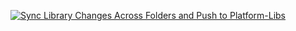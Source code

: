 [![Sync Library Changes Across Folders and Push to Platform-Libs](https://github.com/Rajesh-playground/Platform-App/actions/workflows/sync_and_push.yml/badge.svg)](https://github.com/Rajesh-playground/Platform-App/actions/workflows/sync_and_push.yml)

